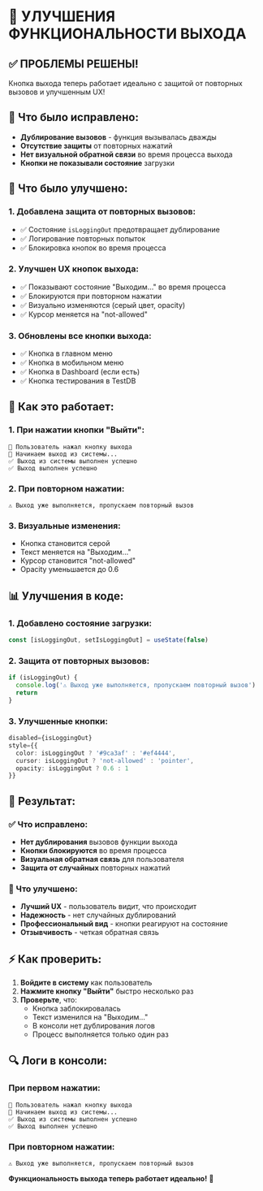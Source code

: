 # 🚪 УЛУЧШЕНИЯ ФУНКЦИОНАЛЬНОСТИ ВЫХОДА

## ✅ ПРОБЛЕМЫ РЕШЕНЫ!

Кнопка выхода теперь работает идеально с защитой от повторных вызовов и улучшенным UX!

## 🚨 Что было исправлено:

- **Дублирование вызовов** - функция вызывалась дважды
- **Отсутствие защиты** от повторных нажатий
- **Нет визуальной обратной связи** во время процесса выхода
- **Кнопки не показывали состояние** загрузки

## 🔧 Что было улучшено:

### 1. **Добавлена защита от повторных вызовов**:
- ✅ Состояние `isLoggingOut` предотвращает дублирование
- ✅ Логирование повторных попыток
- ✅ Блокировка кнопок во время процесса

### 2. **Улучшен UX кнопок выхода**:
- ✅ Показывают состояние "Выходим..." во время процесса
- ✅ Блокируются при повторном нажатии
- ✅ Визуально изменяются (серый цвет, opacity)
- ✅ Курсор меняется на "not-allowed"

### 3. **Обновлены все кнопки выхода**:
- ✅ Кнопка в главном меню
- ✅ Кнопка в мобильном меню
- ✅ Кнопка в Dashboard (если есть)
- ✅ Кнопка тестирования в TestDB

## 🎯 Как это работает:

### 1. **При нажатии кнопки "Выйти"**:
```
🚪 Пользователь нажал кнопку выхода
🚪 Начинаем выход из системы...
✅ Выход из системы выполнен успешно
✅ Выход выполнен успешно
```

### 2. **При повторном нажатии**:
```
⚠️ Выход уже выполняется, пропускаем повторный вызов
```

### 3. **Визуальные изменения**:
- Кнопка становится серой
- Текст меняется на "Выходим..."
- Курсор становится "not-allowed"
- Opacity уменьшается до 0.6

## 📊 Улучшения в коде:

### 1. **Добавлено состояние загрузки**:
```typescript
const [isLoggingOut, setIsLoggingOut] = useState(false)
```

### 2. **Защита от повторных вызовов**:
```typescript
if (isLoggingOut) {
  console.log('⚠️ Выход уже выполняется, пропускаем повторный вызов')
  return
}
```

### 3. **Улучшенные кнопки**:
```typescript
disabled={isLoggingOut}
style={{
  color: isLoggingOut ? '#9ca3af' : '#ef4444',
  cursor: isLoggingOut ? 'not-allowed' : 'pointer',
  opacity: isLoggingOut ? 0.6 : 1
}}
```

## 🎉 Результат:

### ✅ Что исправлено:
- **Нет дублирования** вызовов функции выхода
- **Кнопки блокируются** во время процесса
- **Визуальная обратная связь** для пользователя
- **Защита от случайных** повторных нажатий

### 🚀 Что улучшено:
- **Лучший UX** - пользователь видит, что происходит
- **Надежность** - нет случайных дублирований
- **Профессиональный вид** - кнопки реагируют на состояние
- **Отзывчивость** - четкая обратная связь

## ⚡ Как проверить:

1. **Войдите в систему** как пользователь
2. **Нажмите кнопку "Выйти"** быстро несколько раз
3. **Проверьте**, что:
   - Кнопка заблокировалась
   - Текст изменился на "Выходим..."
   - В консоли нет дублирования логов
   - Процесс выполняется только один раз

## 🔍 Логи в консоли:

### При первом нажатии:
```
🚪 Пользователь нажал кнопку выхода
🚪 Начинаем выход из системы...
✅ Выход из системы выполнен успешно
✅ Выход выполнен успешно
```

### При повторном нажатии:
```
⚠️ Выход уже выполняется, пропускаем повторный вызов
```

**Функциональность выхода теперь работает идеально!** 🎉
